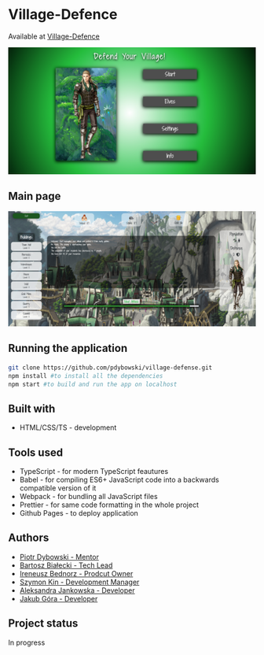# Village-Defence

Available at [Village-Defence]()

[<img src="./src/assets/images/readme/readmeImg.png" />]()

## Main page

[<img src="./src/assets/images/readme/mainPageView.png" />]()

## Running the application

```bash
git clone https://github.com/pdybowski/village-defense.git
npm install #to install all the dependencies
npm start #to build and run the app on localhost
```

## Built with

- HTML/CSS/TS - development

## Tools used

- TypeScript - for modern TypeScript feautures
- Babel - for compiling ES6+ JavaScript code into a backwards compatible version of it
- Webpack - for bundling all JavaScript files
- Prettier - for same code formatting in the whole project
- Github Pages - to deploy application

## Authors

- [Piotr Dybowski - Mentor](https://github.com/pdybowski)
- [Bartosz Białecki - Tech Lead](https://github.com/bartoszbialecki)
- [Ireneusz Bednorz - Prodcut Owner](https://github.com/ibednorz)
- [Szymon Kin - Development Manager](https://github.com/hoolek77)
- [Aleksandra Jankowska - Developer](https://github.com/aleksandraj036)
- [Jakub Góra - Developer](https://github.com/GoraJakub)

## Project status

In progress